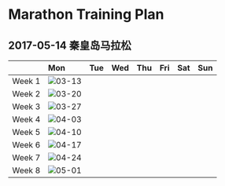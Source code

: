 # Marathon Training Plan
## 2017-05-14 秦皇岛马拉松
||Mon|Tue|Wed|Thu|Fri|Sat|Sun|
|:--|:--|:--|:--|:--|:--|:--|:--|
|Week 1|![03-13](https://img.shields.io/badge/03--13-rest-lightgrey.svg)|||||||
|Week 2|![03-20](https://img.shields.io/badge/03--20-rest-lightgrey.svg)|||||||
|Week 3|![03-27](https://img.shields.io/badge/03--27-rest-lightgrey.svg)|||||||
|Week 4|![04-03](https://img.shields.io/badge/04--03-rest-lightgrey.svg)|||||||
|Week 5|![04-10](https://img.shields.io/badge/04--10-rest-lightgrey.svg)|||||||
|Week 6|![04-17](https://img.shields.io/badge/04--17-rest-lightgrey.svg)|||||||
|Week 7|![04-24](https://img.shields.io/badge/04--24-rest-lightgrey.svg)|||||||
|Week 8|![05-01](https://img.shields.io/badge/05--01-rest-lightgrey.svg)|||||||
